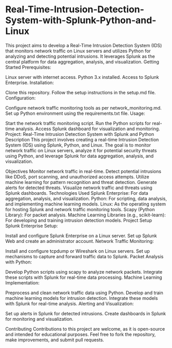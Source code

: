 # Real-Time-Intrusion-Detection-System-with-Splunk-Python-and-Linux
This project aims to develop a Real-Time Intrusion Detection System (IDS) that monitors network traffic on Linux servers and utilizes Python for analyzing and detecting potential intrusions. It leverages Splunk as the central platform for data aggregation, analysis, and visualization.
Getting Started
Prerequisites:

Linux server with internet access.
Python 3.x installed.
Access to Splunk Enterprise.
Installation:

Clone this repository.
Follow the setup instructions in the setup.md file.
Configuration:

Configure network traffic monitoring tools as per network_monitoring.md.
Set up Python environment using the requirements.txt file.
Usage:

Start the network traffic monitoring script.
Run the Python scripts for real-time analysis.
Access Splunk dashboard for visualization and monitoring.
Project: Real-Time Intrusion Detection System with Splunk and Python
Description
This project involves creating a real-time Intrusion Detection System (IDS) using Splunk, Python, and Linux. The goal is to monitor network traffic on Linux servers, analyze it for potential security threats using Python, and leverage Splunk for data aggregation, analysis, and visualization.

Objectives
Monitor network traffic in real-time.
Detect potential intrusions like DDoS, port scanning, and unauthorized access attempts.
Utilize machine learning for pattern recognition and threat detection.
Generate alerts for detected threats.
Visualize network traffic and threats using Splunk dashboards.
Technologies Used
Splunk Enterprise: For data aggregation, analysis, and visualization.
Python: For scripting, data analysis, and implementing machine learning models.
Linux: As the operating system for hosting Splunk and network traffic monitoring tools.
Scapy (Python Library): For packet analysis.
Machine Learning Libraries (e.g., scikit-learn): For developing and training intrusion detection models.
Project Setup
Splunk Enterprise Setup:

Install and configure Splunk Enterprise on a Linux server.
Set up Splunk Web and create an administrator account.
Network Traffic Monitoring:

Install and configure tcpdump or Wireshark on Linux servers.
Set up mechanisms to capture and forward traffic data to Splunk.
Packet Analysis with Python:

Develop Python scripts using scapy to analyze network packets.
Integrate these scripts with Splunk for real-time data processing.
Machine Learning Implementation:

Preprocess and clean network traffic data using Python.
Develop and train machine learning models for intrusion detection.
Integrate these models with Splunk for real-time analysis.
Alerting and Visualization:

Set up alerts in Splunk for detected intrusions.
Create dashboards in Splunk for monitoring and visualization.

Contributing
Contributions to this project are welcome, as it is open-source and intended for educational purposes. Feel free to fork the repository, make improvements, and submit pull requests.

